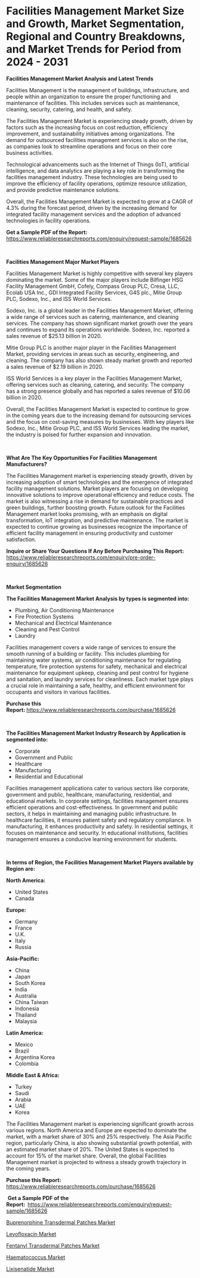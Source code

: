 <p><h1>Facilities Management Market Size and Growth, Market Segmentation, Regional and Country Breakdowns, and Market Trends for Period from 2024 -  2031</h1></p><p><strong>Facilities Management Market Analysis and Latest Trends</strong></p>
<p><p>Facilities Management is the management of buildings, infrastructure, and people within an organization to ensure the proper functioning and maintenance of facilities. This includes services such as maintenance, cleaning, security, catering, and health, and safety.</p><p>The Facilities Management Market is experiencing steady growth, driven by factors such as the increasing focus on cost reduction, efficiency improvement, and sustainability initiatives among organizations. The demand for outsourced facilities management services is also on the rise, as companies look to streamline operations and focus on their core business activities.</p><p>Technological advancements such as the Internet of Things (IoT), artificial intelligence, and data analytics are playing a key role in transforming the facilities management industry. These technologies are being used to improve the efficiency of facility operations, optimize resource utilization, and provide predictive maintenance solutions.</p><p>Overall, the Facilities Management Market is expected to grow at a CAGR of 4.3% during the forecast period, driven by the increasing demand for integrated facility management services and the adoption of advanced technologies in facility operations.</p></p>
<p><strong>Get a Sample PDF of the Report:&nbsp;</strong> <a href="https://www.reliableresearchreports.com/enquiry/request-sample/1685626">https://www.reliableresearchreports.com/enquiry/request-sample/1685626</a></p>
<p>&nbsp;</p>
<p><strong>Facilities Management Major Market Players</strong></p>
<p><p>Facilities Management Market is highly competitive with several key players dominating the market. Some of the major players include Bilfinger HSG Facility Management GmbH, Cofely, Compass Group PLC, Cresa, LLC, Ecolab USA Inc., GDI Integrated Facility Services, G4S plc., Mitie Group PLC, Sodexo, Inc., and ISS World Services.</p><p>Sodexo, Inc. is a global leader in the Facilities Management Market, offering a wide range of services such as catering, maintenance, and cleaning services. The company has shown significant market growth over the years and continues to expand its operations worldwide. Sodexo, Inc. reported a sales revenue of $25.13 billion in 2020.</p><p>Mitie Group PLC is another major player in the Facilities Management Market, providing services in areas such as security, engineering, and cleaning. The company has also shown steady market growth and reported a sales revenue of $2.19 billion in 2020.</p><p>ISS World Services is a key player in the Facilities Management Market, offering services such as cleaning, catering, and security. The company has a strong presence globally and has reported a sales revenue of $10.06 billion in 2020.</p><p>Overall, the Facilities Management Market is expected to continue to grow in the coming years due to the increasing demand for outsourcing services and the focus on cost-saving measures by businesses. With key players like Sodexo, Inc., Mitie Group PLC, and ISS World Services leading the market, the industry is poised for further expansion and innovation.</p></p>
<p>&nbsp;</p>
<p><strong>What Are The Key Opportunities For Facilities Management Manufacturers?</strong></p>
<p><p>The Facilities Management market is experiencing steady growth, driven by increasing adoption of smart technologies and the emergence of integrated facility management solutions. Market players are focusing on developing innovative solutions to improve operational efficiency and reduce costs. The market is also witnessing a rise in demand for sustainable practices and green buildings, further boosting growth. Future outlook for the Facilities Management market looks promising, with an emphasis on digital transformation, IoT integration, and predictive maintenance. The market is expected to continue growing as businesses recognize the importance of efficient facility management in ensuring productivity and customer satisfaction.</p></p>
<p><strong>Inquire or Share Your Questions If Any Before Purchasing This Report:</strong> <a href="https://www.reliableresearchreports.com/enquiry/pre-order-enquiry/1685626">https://www.reliableresearchreports.com/enquiry/pre-order-enquiry/1685626</a></p>
<p>&nbsp;</p>
<p><strong>Market Segmentation</strong></p>
<p><strong>The Facilities Management Market Analysis by types is segmented into:</strong></p>
<p><ul><li>Plumbing, Air Conditioning Maintenance</li><li>Fire Protection Systems</li><li>Mechanical and Electrical Maintenance</li><li>Cleaning and Pest Control</li><li>Laundry</li></ul></p>
<p><p>Facilities management covers a wide range of services to ensure the smooth running of a building or facility. This includes plumbing for maintaining water systems, air conditioning maintenance for regulating temperature, fire protection systems for safety, mechanical and electrical maintenance for equipment upkeep, cleaning and pest control for hygiene and sanitation, and laundry services for cleanliness. Each market type plays a crucial role in maintaining a safe, healthy, and efficient environment for occupants and visitors in various facilities.</p></p>
<p><strong>Purchase this Report:&nbsp;</strong><a href="https://www.reliableresearchreports.com/purchase/1685626">https://www.reliableresearchreports.com/purchase/1685626</a></p>
<p>&nbsp;</p>
<p><strong>The Facilities Management Market Industry Research by Application is segmented into:</strong></p>
<p><ul><li>Corporate</li><li>Government and Public</li><li>Healthcare</li><li>Manufacturing</li><li>Residential and Educational</li></ul></p>
<p><p>Facilities management applications cater to various sectors like corporate, government and public, healthcare, manufacturing, residential, and educational markets. In corporate settings, facilities management ensures efficient operations and cost-effectiveness. In government and public sectors, it helps in maintaining and managing public infrastructure. In healthcare facilities, it ensures patient safety and regulatory compliance. In manufacturing, it enhances productivity and safety. In residential settings, it focuses on maintenance and security. In educational institutions, facilities management ensures a conducive learning environment for students.</p></p>
<p>&nbsp;</p>
<p><strong>In terms of Region, the Facilities Management Market Players available by Region are:</strong></p>
<p>
    <p> <strong> North America: </strong>
        <ul>
            <li>United States</li>
            <li>Canada</li>
        </ul>
        </p> 
    <p> <strong> Europe: </strong>
        <ul>
            <li>Germany</li>
            <li>France</li>
            <li>U.K.</li>
            <li>Italy</li>
            <li>Russia</li>
        </ul>
        </p> 
    <p> <strong> Asia-Pacific: </strong>
        <ul>
            <li>China</li>
            <li>Japan</li>
            <li>South Korea</li>
            <li>India</li>
            <li>Australia</li>
            <li>China Taiwan</li>
            <li>Indonesia</li>
            <li>Thailand</li>
            <li>Malaysia</li>
        </ul>
        </p> 
    <p> <strong> Latin America: </strong>
        <ul>
            <li>Mexico</li>
            <li>Brazil</li>
            <li>Argentina Korea</li>
            <li>Colombia</li>
        </ul>
        </p> 
    <p> <strong> Middle East & Africa: </strong>
        <ul>
            <li>Turkey</li>
            <li>Saudi</li>
            <li>Arabia</li>
            <li>UAE</li>
            <li>Korea</li>
        </ul>
    </p>
    </p>
<p><p>The Facilities Management market is experiencing significant growth across various regions. North America and Europe are expected to dominate the market, with a market share of 30% and 25% respectively. The Asia Pacific region, particularly China, is also showing substantial growth potential, with an estimated market share of 20%. The United States is expected to account for 15% of the market share. Overall, the global Facilities Management market is projected to witness a steady growth trajectory in the coming years.</p></p>
<p><strong>Purchase this Report: </strong><a href="https://www.reliableresearchreports.com/purchase/1685626">https://www.reliableresearchreports.com/purchase/1685626</a></p>
<p>&nbsp;<strong>Get a Sample PDF of the Report:&nbsp;&nbsp;</strong><a href="https://www.reliableresearchreports.com/enquiry/request-sample/1685626">https://www.reliableresearchreports.com/enquiry/request-sample/1685626</a></p>
<p><strong></strong></p>
<p><p><a href="https://medium.com/@bobbyburke98/buprenorphine-transdermal-patches-market-share-evolution-and-market-growth-trends-2024-2031-a2e2e0b7d737">Buprenorphine Transdermal Patches Market</a></p><p><a href="https://medium.com/@bobbyburke98/levofloxacin-market-trends-and-market-analysis-forecasted-for-period-2024-2031-c14c5f764f20">Levofloxacin Market</a></p><p><a href="https://medium.com/@bobbyburke98/decoding-fentanyl-transdermal-patches-market-metrics-market-share-trends-and-growth-patterns-557cee673ceb">Fentanyl Transdermal Patches Market</a></p><p><a href="https://medium.com/@bobbyburke98/haematococcus-market-outlook-industry-overview-and-forecast-2024-to-2031-1058bb192388">Haematococcus Market</a></p><p><a href="https://medium.com/@bobbyburke98/lixisenatide-market-share-evolution-and-market-growth-trends-2024-2031-96d15a6f4c78">Lixisenatide Market</a></p></p>